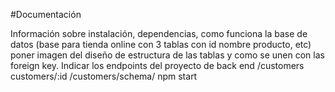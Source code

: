 #Documentación

Información sobre instalación, dependencias, como funciona la base de datos (base para tienda online con 3 tablas con id nombre producto, etc)
poner imagen del diseño de estructura de las tablas y como se unen con las foreign key.
Indicar los endpoints del proyecto de back end 
/customers  customers/:id  /customers/schema/
npm start